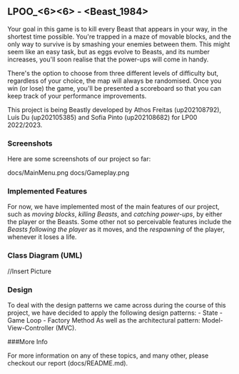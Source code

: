 ## LPOO_<6><6> - <Beast_1984>

Your goal in this game is to kill every Beast that appears in your way, in the shortest time possible. You're trapped in a maze of movable blocks, and the only way to survive is by smashing your enemies between them. This might seem like an easy task, but as eggs evolve to Beasts, and its number increases, you'll soon realise that the power-ups will come in handy.

There's the option to choose from three different levels of difficulty but, regardless of your choice, the map will always be randomised. Once you win (or lose) the game, you'll be presented a scoreboard so that you can keep track of your performance improvements.

This project is being Beastly developed by Athos Freitas (up202108792), Luís Du (up202105385) and Sofia Pinto (up202108682) for LP00 2022/2023.

### Screenshots

Here are some screenshots of our project so far:

docs/MainMenu.png
docs/Gameplay.png

### Implemented Features

For now, we have implemented most of the main features of our project, such as *moving blocks*, *killing Beasts*, and *catching power-ups*, by either the player or the Beasts.
Some other not so perceivable features include the *Beasts following the player* as it moves, and the *respawning* of the player, whenever it loses a life.

### Class Diagram (UML)

//Insert Picture

### Design

To deal with the design patterns we came across during the course of this project, we have decided to apply the following design patterns:
	- State
	- Game Loop
	- Factory Method
As well as the architectural pattern: Model-View-Controller (MVC).

###More Info

For more information on any of these topics, and many other, please checkout our report (docs/README.md).